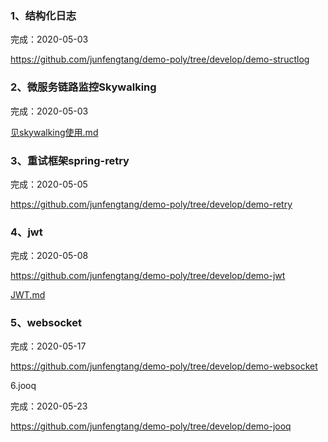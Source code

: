 ### 1、结构化日志

完成：2020-05-03

https://github.com/junfengtang/demo-poly/tree/develop/demo-structlog

### 2、微服务链路监控Skywalking

完成：2020-05-03

[见skywalking使用.md](skywalking/skywalking使用.md)

### 3、重试框架spring-retry

完成：2020-05-05

https://github.com/junfengtang/demo-poly/tree/develop/demo-retry

### 4、jwt

完成：2020-05-08

https://github.com/junfengtang/demo-poly/tree/develop/demo-jwt

[JWT.md](demo-jwt/JWT.md)

### 5、websocket

完成：2020-05-17

https://github.com/junfengtang/demo-poly/tree/develop/demo-websocket

6.jooq

完成：2020-05-23

https://github.com/junfengtang/demo-poly/tree/develop/demo-jooq



